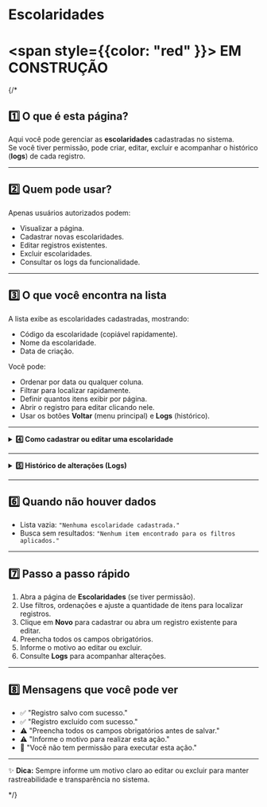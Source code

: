 

#  Escolaridades

#  <span style={{color: "red" }}>  EM CONSTRUÇÃO </span>

{/*

## 1️⃣ O que é esta página?

Aqui você pode gerenciar as **escolaridades** cadastradas no sistema.  
Se você tiver permissão, pode criar, editar, excluir e acompanhar o histórico (**logs**) de cada registro.



---


## 2️⃣ Quem pode usar?

Apenas usuários autorizados podem:
- Visualizar a página.
- Cadastrar novas escolaridades.
- Editar registros existentes.
- Excluir escolaridades.
- Consultar os logs da funcionalidade.


---


## 3️⃣ O que você encontra na lista

A lista exibe as escolaridades cadastradas, mostrando:
- Código da escolaridade (copiável rapidamente).
- Nome da escolaridade.
- Data de criação.

Você pode:
- Ordenar por data ou qualquer coluna.
- Filtrar para localizar rapidamente.
- Definir quantos itens exibir por página.
- Abrir o registro para editar clicando nele.
- Usar os botões **Voltar** (menu principal) e **Logs** (histórico).



---

<details>
<summary><strong>4️⃣ Como cadastrar ou editar uma escolaridade</strong></summary>

### **Cadastrar nova escolaridade**
1. Clique em **Novo**.
2. Preencha todos os campos obrigatórios.
3. Salve o registro.

### **Editar escolaridade existente**
1. Abra o registro desejado.
2. Atualize os campos necessários.
3. Informe o motivo da alteração.
4. Salve.

**Campos na edição**
- **Código ID** *(somente leitura, gerado automaticamente)*
- **Escolaridade** *(obrigatório)*
- **Observações*

### **Excluir escolaridade**
1. Selecione o registro.
2. Clique em **Excluir**.
3. Informe o motivo.
4. Confirme.

</details>

---

<details>
<summary><strong>5️⃣ Histórico de alterações (Logs)</strong></summary>

Nos logs você encontra:
- Data e hora da ação.
- Usuário que realizou a alteração.
- Tipo de ação (criação, edição, exclusão).
- Motivo informado.

Acesso:
- Na lista, botão **Logs** ao lado do registro.
- No formulário aberto, botão **Logs** no topo.

</details>

---


## 6️⃣ Quando não houver dados

- Lista vazia: `"Nenhuma escolaridade cadastrada."`
- Busca sem resultados: `"Nenhum item encontrado para os filtros aplicados."`



---


## 7️⃣ Passo a passo rápido

1. Abra a página de **Escolaridades** (se tiver permissão).  
2. Use filtros, ordenações e ajuste a quantidade de itens para localizar registros.  
3. Clique em **Novo** para cadastrar ou abra um registro existente para editar.  
4. Preencha todos os campos obrigatórios.  
5. Informe o motivo ao editar ou excluir.  
6. Consulte **Logs** para acompanhar alterações.  



---


## 8️⃣ Mensagens que você pode ver

- ✅ "Registro salvo com sucesso."
- ✅ "Registro excluído com sucesso."
- ⚠️ "Preencha todos os campos obrigatórios antes de salvar."
- ⚠️ "Informe o motivo para realizar esta ação."
- 🚫 "Você não tem permissão para executar esta ação."



---

✨ **Dica:** Sempre informe um motivo claro ao editar ou excluir para manter rastreabilidade e transparência no sistema.

*/}